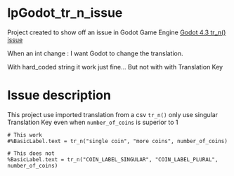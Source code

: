 # lpGodot_tr_n_issue

Project created to show off an issue in Godot Game Engine
[Godot 4.3 tr_n() issue](github.com)

When an int change : I want Godot to change the translation.

With hard_coded string it work just fine...
But not with with Translation Key


# Issue description
This project use imported translation from a csv
`tr_n()` only use singular Translation Key even when `number_of_coins` is superior to 1

```gdscript
# This work
#%BasicLabel.text = tr_n("single coin", "more coins", number_of_coins)
	
# This does not
%BasicLabel.text = tr_n("COIN_LABEL_SINGULAR", "COIN_LABEL_PLURAL", number_of_coins)
```

